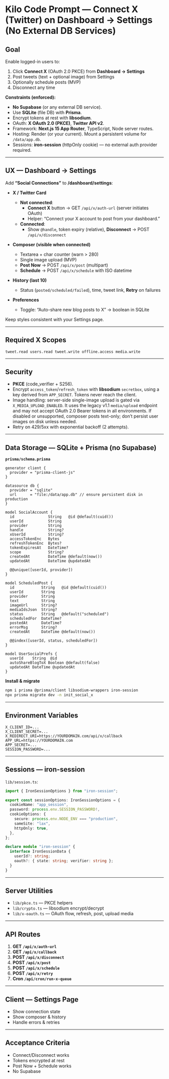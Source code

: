 # Kilo Code Prompt — Connect X (Twitter) on Dashboard → Settings (No External DB Services)

## Goal
Enable logged-in users to:
1. Click **Connect X** (OAuth 2.0 PKCE) from **Dashboard → Settings**
2. Post tweets (text + optional image) from Settings
3. Optionally schedule posts (MVP)
4. Disconnect any time

**Constraints (enforced):**
- **No Supabase** (or any external DB service).
- Use **SQLite** (file DB) with **Prisma**.
- Encrypt tokens at rest with **libsodium**.
- OAuth: **X OAuth 2.0 (PKCE)**, **Twitter API v2**.
- Framework: **Next.js 15 App Router**, TypeScript, Node server routes.
- Hosting: Render (or your current). Mount a persistent volume for `/data/app.db`.
- Sessions: **iron-session** (httpOnly cookie) — no external auth provider required.

---

## UX — Dashboard → Settings

Add **“Social Connections”** to **/dashboard/settings**:

- **X / Twitter Card**
  - **Not connected**:
    - **Connect X** button → GET `/api/x/auth-url` (server initiates OAuth)
    - Helper: “Connect your X account to post from your dashboard.”
  - **Connected**:
    - Show `@handle`, token expiry (relative), **Disconnect** → POST `/api/x/disconnect`

- **Composer (visible when connected)**
  - Textarea + char counter (warn > 280)
  - Single image upload (MVP)
  - **Post Now** → POST `/api/x/post` (multipart)
  - **Schedule** → POST `/api/x/schedule` with ISO datetime

- **History (last 10)**
  - Status (`posted/scheduled/failed`), time, tweet link, **Retry** on failures

- **Preferences**
  - Toggle: “Auto-share new blog posts to X” → boolean in SQLite

Keep styles consistent with your Settings page.

---

## Required X Scopes
```
tweet.read users.read tweet.write offline.access media.write
```

---

## Security
- **PKCE** (code_verifier + S256).
- Encrypt `access_token`/`refresh_token` with **libsodium** `secretbox`, using a key derived from `APP_SECRET`. Tokens never reach the client.
- Image handling: server-side single-image upload is gated via `X_MEDIA_UPLOAD_ENABLED`. It uses the legacy v1.1 `media/upload` endpoint and may not accept OAuth 2.0 Bearer tokens in all environments. If disabled or unsupported, composer posts text-only; don’t persist user images on disk unless needed.
- Retry on 429/5xx with exponential backoff (2 attempts).

---

## Data Storage — **SQLite + Prisma** (no Supabase)

**`prisma/schema.prisma`**
```prisma
generator client {
  provider = "prisma-client-js"
}

datasource db {
  provider = "sqlite"
  url      = "file:/data/app.db" // ensure persistent disk in production
}

model SocialAccount {
  id               String   @id @default(cuid())
  userId           String
  provider         String
  handle           String?
  xUserId          String?
  accessTokenEnc   Bytes
  refreshTokenEnc  Bytes?
  tokenExpiresAt   DateTime?
  scope            String?
  createdAt        DateTime @default(now())
  updatedAt        DateTime @updatedAt

  @@unique([userId, provider])
}

model ScheduledPost {
  id            String   @id @default(cuid())
  userId        String
  provider      String
  text          String
  imageUrl      String?
  mediaIdsJson  String?
  status        String   @default("scheduled")
  scheduledFor  DateTime?
  postedAt      DateTime?
  errorMsg      String?
  createdAt     DateTime @default(now())

  @@index([userId, status, scheduledFor])
}

model UserSocialPrefs {
  userId    String  @id
  autoShareBlogToX Boolean @default(false)
  updatedAt DateTime @updatedAt
}
```

**Install & migrate**
```bash
npm i prisma @prisma/client libsodium-wrappers iron-session
npx prisma migrate dev -n init_social_x
```

---

## Environment Variables
```
X_CLIENT_ID=...
X_CLIENT_SECRET=...
X_REDIRECT_URI=https://YOURDOMAIN.com/api/x/callback
APP_URL=https://YOURDOMAIN.com
APP_SECRET=...
SESSION_PASSWORD=...
```

---

## Sessions — **iron-session**

`lib/session.ts`:
```ts
import { IronSessionOptions } from "iron-session";

export const sessionOptions: IronSessionOptions = {
  cookieName: "app_session",
  password: process.env.SESSION_PASSWORD!,
  cookieOptions: {
    secure: process.env.NODE_ENV === "production",
    sameSite: "lax",
    httpOnly: true,
  },
};

declare module "iron-session" {
  interface IronSessionData {
    userId?: string;
    oauth?: { state: string; verifier: string };
  }
}
```

---

## Server Utilities
- `lib/pkce.ts` — PKCE helpers
- `lib/crypto.ts` — libsodium encrypt/decrypt
- `lib/x-oauth.ts` — OAuth flow, refresh, post, upload media

---

## API Routes
1. **GET `/api/x/auth-url`**
2. **GET `/api/x/callback`**
3. **POST `/api/x/disconnect`**
4. **POST `/api/x/post`**
5. **POST `/api/x/schedule`**
6. **POST `/api/x/retry`**
7. **Cron `/api/cron/run-x-queue`**

---

## Client — Settings Page
- Show connection state
- Show composer & history
- Handle errors & retries

---

## Acceptance Criteria
- Connect/Disconnect works
- Tokens encrypted at rest
- Post Now + Schedule works
- No Supabase
